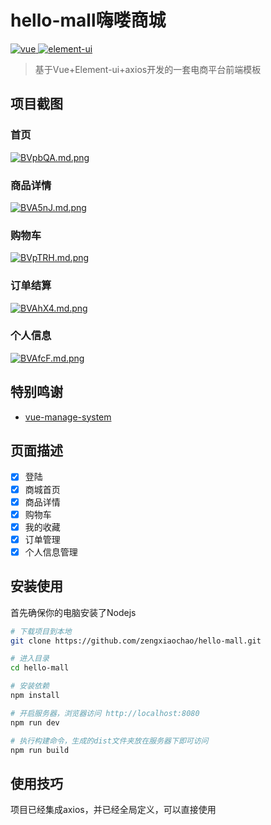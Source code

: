# hello-mall嗨喽商城
<a href="https://github.com/vuejs/vue">
    <img src="https://img.shields.io/badge/vue-2.6.10-brightgreen.svg" alt="vue">
</a>
<a href="https://github.com/ElemeFE/element">
    <img src="https://img.shields.io/badge/element--ui-2.8.2-brightgreen.svg" alt="element-ui">
</a>

> 基于Vue+Element-ui+axios开发的一套电商平台前端模板

## 项目截图

### 首页
[![BVpbQA.md.png](https://s1.ax1x.com/2020/10/24/BVpbQA.md.png)](https://imgchr.com/i/BVpbQA)
### 商品详情
[![BVA5nJ.md.png](https://s1.ax1x.com/2020/10/24/BVA5nJ.md.png)](https://imgchr.com/i/BVA5nJ)
### 购物车
[![BVpTRH.md.png](https://s1.ax1x.com/2020/10/24/BVpTRH.md.png)](https://imgchr.com/i/BVpTRH)
### 订单结算
[![BVAhX4.md.png](https://s1.ax1x.com/2020/10/24/BVAhX4.md.png)](https://imgchr.com/i/BVAhX4)
### 个人信息
[![BVAfcF.md.png](https://s1.ax1x.com/2020/10/24/BVAfcF.md.png)](https://imgchr.com/i/BVAfcF)
## 特别鸣谢
- [vue-manage-system](https://github.com/lin-xin/vue-manage-system)

## 页面描述
-   [x] 登陆
-   [x] 商城首页
-   [x] 商品详情
-   [x] 购物车
-   [x] 我的收藏
-   [x] 订单管理
-   [x] 个人信息管理

## 安装使用
首先确保你的电脑安装了Nodejs

``` bash
# 下载项目到本地
git clone https://github.com/zengxiaochao/hello-mall.git

# 进入目录
cd hello-mall

# 安装依赖
npm install

# 开启服务器，浏览器访问 http://localhost:8080
npm run dev

# 执行构建命令，生成的dist文件夹放在服务器下即可访问
npm run build
```
## 使用技巧
项目已经集成axios，并已经全局定义，可以直接使用
